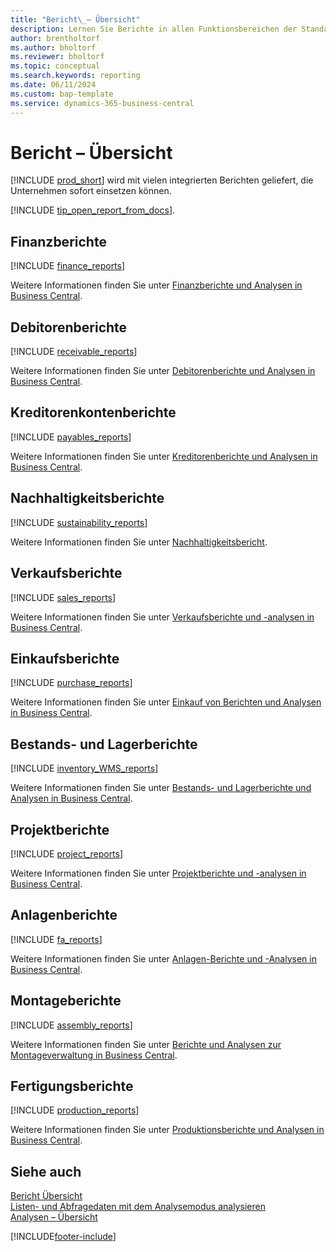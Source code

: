 ```yaml
---
title: "Bericht\_– Übersicht"
description: Lernen Sie Berichte in allen Funktionsbereichen der Standardversion von Business Central kennen.
author: brentholtorf
ms.author: bholtorf
ms.reviewer: bholtorf
ms.topic: conceptual
ms.search.keywords: reporting
ms.date: 06/11/2024
ms.custom: bap-template
ms.service: dynamics-365-business-central
---
```

# Bericht – Übersicht

[!INCLUDE [prod_short](includes/prod_short.md)] wird mit vielen integrierten Berichten geliefert, die Unternehmen sofort einsetzen können.  

[!INCLUDE [tip_open_report_from_docs](includes/tip-open-report-from-docs.md)].

## Finanzberichte

[!INCLUDE [finance_reports](includes/finance-reports-include.md)]

Weitere Informationen finden Sie unter [Finanzberichte und Analysen in Business Central](finance-reports.md).

## Debitorenberichte

[!INCLUDE [receivable_reports](includes/receivable-reports-include.md)]

Weitere Informationen finden Sie unter [Debitorenberichte und Analysen in Business Central](receivables-reports.md).

## Kreditorenkontenberichte

[!INCLUDE [payables_reports](includes/payables-reports-include.md)]

Weitere Informationen finden Sie unter [Kreditorenberichte und Analysen in Business Central](payables-reports.md).

## Nachhaltigkeitsberichte

[!INCLUDE [sustainability_reports](includes/sustainability-reports-include.md)]

Weitere Informationen finden Sie unter [Nachhaltigkeitsbericht](sustainability-reports.md).

## Verkaufsberichte

[!INCLUDE [sales_reports](includes/sales-reports-include.md)]

Weitere Informationen finden Sie unter [Verkaufsberichte und -analysen in Business Central](sales-reports.md).

## Einkaufsberichte

[!INCLUDE [purchase_reports](includes/purchase-reports-include.md)]

Weitere Informationen finden Sie unter [Einkauf von Berichten und Analysen in Business Central](purchase-reports.md).

## Bestands- und Lagerberichte

[!INCLUDE [inventory_WMS_reports](includes/inventory-WMS-reports-include.md)]

Weitere Informationen finden Sie unter [Bestands- und Lagerberichte und Analysen in Business Central](inventory-wms-reports.md).

## Projektberichte

[!INCLUDE [project_reports](includes/project-reports-include.md)]

Weitere Informationen finden Sie unter [Projektberichte und -analysen in Business Central](project-reports.md).

## Anlagenberichte

[!INCLUDE [fa_reports](includes/fa-reports-include.md)]

Weitere Informationen finden Sie unter [Anlagen-Berichte und -Analysen in Business Central](fa-reports.md).

## Montageberichte

[!INCLUDE [assembly_reports](includes/assembly-reports-include.md)]

Weitere Informationen finden Sie unter [Berichte und Analysen zur Montageverwaltung in Business Central](assembly-reports.md).

## Fertigungsberichte

[!INCLUDE [production_reports](includes/production-reports-include.md)]

Weitere Informationen finden Sie unter [Produktionsberichte und Analysen in Business Central](production-reports.md).

## Siehe auch

[Bericht Übersicht](reports-use-reports.md)   
[Listen- und Abfragedaten mit dem Analysemodus analysieren](analysis-mode.md)   
[Analysen – Übersicht](reports-bi-reporting.md)  

[!INCLUDE[footer-include](includes/footer-banner.md)]